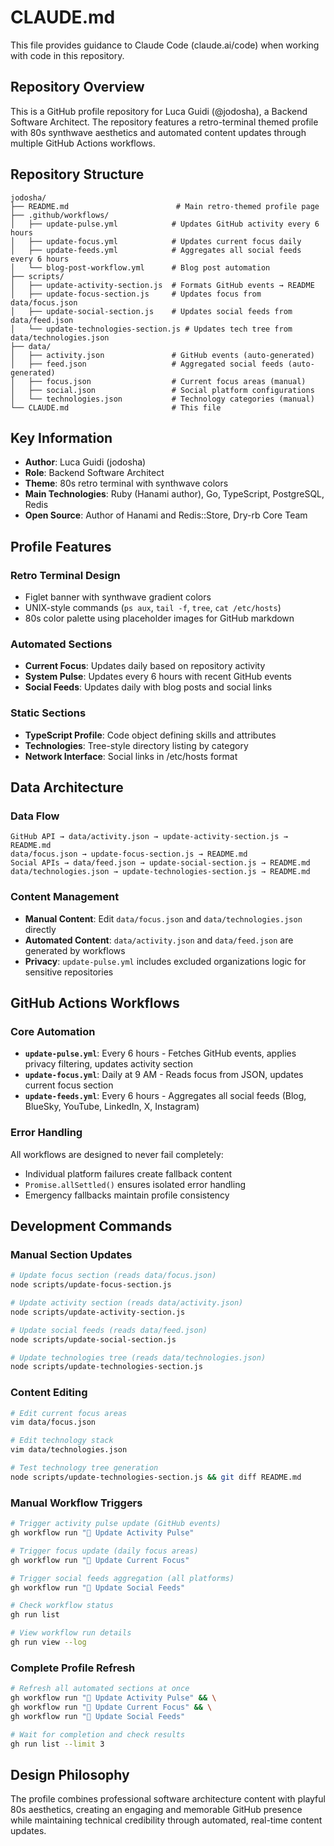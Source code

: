 # CLAUDE.md

This file provides guidance to Claude Code (claude.ai/code) when working with code in this repository.

## Repository Overview

This is a GitHub profile repository for Luca Guidi (@jodosha), a Backend Software Architect. The repository features a retro-terminal themed profile with 80s synthwave aesthetics and automated content updates through multiple GitHub Actions workflows.

## Repository Structure

```
jodosha/
├── README.md                        # Main retro-themed profile page
├── .github/workflows/
│   ├── update-pulse.yml            # Updates GitHub activity every 6 hours
│   ├── update-focus.yml            # Updates current focus daily  
│   ├── update-feeds.yml            # Aggregates all social feeds every 6 hours
│   └── blog-post-workflow.yml      # Blog post automation
├── scripts/
│   ├── update-activity-section.js  # Formats GitHub events → README
│   ├── update-focus-section.js     # Updates focus from data/focus.json
│   ├── update-social-section.js    # Updates social feeds from data/feed.json
│   └── update-technologies-section.js # Updates tech tree from data/technologies.json
├── data/
│   ├── activity.json               # GitHub events (auto-generated)
│   ├── feed.json                   # Aggregated social feeds (auto-generated) 
│   ├── focus.json                  # Current focus areas (manual)
│   ├── social.json                 # Social platform configurations
│   └── technologies.json           # Technology categories (manual)
└── CLAUDE.md                       # This file
```

## Key Information

- **Author**: Luca Guidi (jodosha)
- **Role**: Backend Software Architect 
- **Theme**: 80s retro terminal with synthwave colors
- **Main Technologies**: Ruby (Hanami author), Go, TypeScript, PostgreSQL, Redis
- **Open Source**: Author of Hanami and Redis::Store, Dry-rb Core Team

## Profile Features

### Retro Terminal Design
- Figlet banner with synthwave gradient colors
- UNIX-style commands (`ps aux`, `tail -f`, `tree`, `cat /etc/hosts`)
- 80s color palette using placeholder images for GitHub markdown

### Automated Sections
- **Current Focus**: Updates daily based on repository activity
- **System Pulse**: Updates every 6 hours with recent GitHub events
- **Social Feeds**: Updates daily with blog posts and social links

### Static Sections
- **TypeScript Profile**: Code object defining skills and attributes
- **Technologies**: Tree-style directory listing by category
- **Network Interface**: Social links in /etc/hosts format

## Data Architecture

### Data Flow
```
GitHub API → data/activity.json → update-activity-section.js → README.md
data/focus.json → update-focus-section.js → README.md  
Social APIs → data/feed.json → update-social-section.js → README.md
data/technologies.json → update-technologies-section.js → README.md
```

### Content Management
- **Manual Content**: Edit `data/focus.json` and `data/technologies.json` directly
- **Automated Content**: `data/activity.json` and `data/feed.json` are generated by workflows
- **Privacy**: `update-pulse.yml` includes excluded organizations logic for sensitive repositories

## GitHub Actions Workflows

### Core Automation
- **`update-pulse.yml`**: Every 6 hours - Fetches GitHub events, applies privacy filtering, updates activity section
- **`update-focus.yml`**: Daily at 9 AM - Reads focus from JSON, updates current focus section  
- **`update-feeds.yml`**: Every 6 hours - Aggregates all social feeds (Blog, BlueSky, YouTube, LinkedIn, X, Instagram)

### Error Handling
All workflows are designed to never fail completely:
- Individual platform failures create fallback content
- `Promise.allSettled()` ensures isolated error handling
- Emergency fallbacks maintain profile consistency

## Development Commands

### Manual Section Updates
```bash
# Update focus section (reads data/focus.json)
node scripts/update-focus-section.js

# Update activity section (reads data/activity.json) 
node scripts/update-activity-section.js

# Update social feeds (reads data/feed.json)
node scripts/update-social-section.js

# Update technologies tree (reads data/technologies.json)
node scripts/update-technologies-section.js
```

### Content Editing
```bash
# Edit current focus areas
vim data/focus.json

# Edit technology stack
vim data/technologies.json

# Test technology tree generation
node scripts/update-technologies-section.js && git diff README.md
```

### Manual Workflow Triggers
```bash
# Trigger activity pulse update (GitHub events)
gh workflow run "🔄 Update Activity Pulse"

# Trigger focus update (daily focus areas)  
gh workflow run "🎯 Update Current Focus"

# Trigger social feeds aggregation (all platforms)
gh workflow run "📡 Update Social Feeds"

# Check workflow status
gh run list

# View workflow run details
gh run view --log
```

### Complete Profile Refresh
```bash
# Refresh all automated sections at once
gh workflow run "🔄 Update Activity Pulse" && \
gh workflow run "🎯 Update Current Focus" && \
gh workflow run "📡 Update Social Feeds"

# Wait for completion and check results
gh run list --limit 3
```

## Design Philosophy

The profile combines professional software architecture content with playful 80s aesthetics, creating an engaging and memorable GitHub presence while maintaining technical credibility through automated, real-time content updates.
